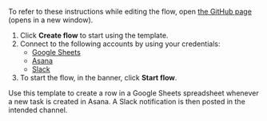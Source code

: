 To refer to these instructions while editing the flow, open [the GitHub page](https://github.com/ot4i/app-connect-templates/tree/main/resources/markdown/Create%20a%20row%20in%20Google%20Sheets%20whenever%20a%20new%20task%20is%20created%20in%20Asana_instructions.md) (opens in a new window).

1. Click **Create flow** to start using the template.
2. Connect to the following accounts by using your credentials:
   - [Google Sheets](https://www.ibm.com/docs/en/app-connect/saas?topic=apps-google-sheets)
   - [Asana](https://www.ibm.com/docs/en/app-connect/saas?topic=apps-asana) 
   - [Slack](https://www.ibm.com/docs/en/app-connect/saas?topic=apps-slack)
3. To start the flow, in the banner, click **Start flow**.


Use this template to create a row in a Google Sheets spreadsheet whenever a new task is created in Asana. A Slack notification is then posted in the intended channel.






